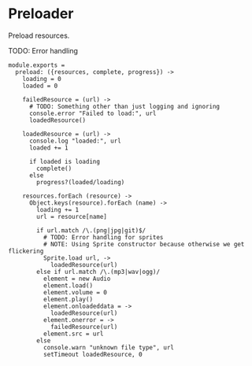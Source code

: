 Preloader
=========

Preload resources.

TODO: Error handling

    module.exports =
      preload: ({resources, complete, progress}) ->
        loading = 0
        loaded = 0

        failedResource = (url) ->
          # TODO: Something other than just logging and ignoring
          console.error "Failed to load:", url
          loadedResource()

        loadedResource = (url) ->
          console.log "loaded:", url
          loaded += 1

          if loaded is loading
            complete()
          else
            progress?(loaded/loading)

        resources.forEach (resource) ->
          Object.keys(resource).forEach (name) ->
            loading += 1
            url = resource[name]

            if url.match /\.(png|jpg|git)$/
              # TODO: Error handling for sprites
              # NOTE: Using Sprite constructor because otherwise we get flickering
              Sprite.load url, ->
                loadedResource(url)
            else if url.match /\.(mp3|wav|ogg)/
              element = new Audio
              element.load()
              element.volume = 0
              element.play()
              element.onloadeddata = ->
                loadedResource(url)
              element.onerror = ->
                failedResource(url)
              element.src = url
            else
              console.warn "unknown file type", url
              setTimeout loadedResource, 0
